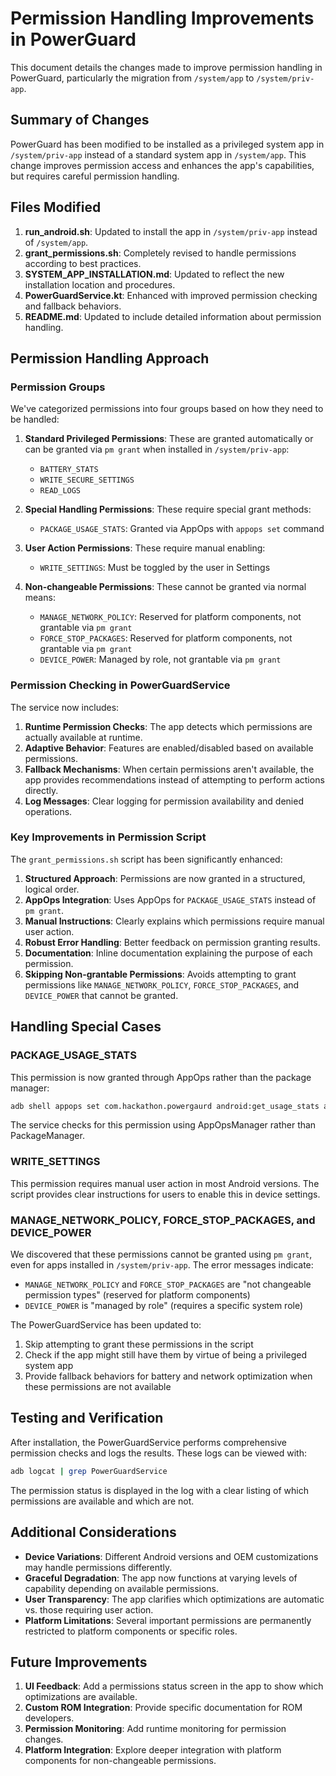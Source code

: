 # Permission Handling Improvements in PowerGuard

This document details the changes made to improve permission handling in PowerGuard, particularly
the migration from `/system/app` to `/system/priv-app`.

## Summary of Changes

PowerGuard has been modified to be installed as a privileged system app in `/system/priv-app`
instead of a standard system app in `/system/app`. This change improves permission access and
enhances the app's capabilities, but requires careful permission handling.

## Files Modified

1. **run_android.sh**: Updated to install the app in `/system/priv-app` instead of `/system/app`.
2. **grant_permissions.sh**: Completely revised to handle permissions according to best practices.
3. **SYSTEM_APP_INSTALLATION.md**: Updated to reflect the new installation location and procedures.
4. **PowerGuardService.kt**: Enhanced with improved permission checking and fallback behaviors.
5. **README.md**: Updated to include detailed information about permission handling.

## Permission Handling Approach

### Permission Groups

We've categorized permissions into four groups based on how they need to be handled:

1. **Standard Privileged Permissions**: These are granted automatically or can be granted via
   `pm grant` when installed in `/system/priv-app`:
    - `BATTERY_STATS`
    - `WRITE_SECURE_SETTINGS`
    - `READ_LOGS`

2. **Special Handling Permissions**: These require special grant methods:
    - `PACKAGE_USAGE_STATS`: Granted via AppOps with `appops set` command

3. **User Action Permissions**: These require manual enabling:
    - `WRITE_SETTINGS`: Must be toggled by the user in Settings

4. **Non-changeable Permissions**: These cannot be granted via normal means:
    - `MANAGE_NETWORK_POLICY`: Reserved for platform components, not grantable via `pm grant`
    - `FORCE_STOP_PACKAGES`: Reserved for platform components, not grantable via `pm grant`
    - `DEVICE_POWER`: Managed by role, not grantable via `pm grant`

### Permission Checking in PowerGuardService

The service now includes:

1. **Runtime Permission Checks**: The app detects which permissions are actually available at
   runtime.
2. **Adaptive Behavior**: Features are enabled/disabled based on available permissions.
3. **Fallback Mechanisms**: When certain permissions aren't available, the app provides
   recommendations instead of attempting to perform actions directly.
4. **Log Messages**: Clear logging for permission availability and denied operations.

### Key Improvements in Permission Script

The `grant_permissions.sh` script has been significantly enhanced:

1. **Structured Approach**: Permissions are now granted in a structured, logical order.
2. **AppOps Integration**: Uses AppOps for `PACKAGE_USAGE_STATS` instead of `pm grant`.
3. **Manual Instructions**: Clearly explains which permissions require manual user action.
4. **Robust Error Handling**: Better feedback on permission granting results.
5. **Documentation**: Inline documentation explaining the purpose of each permission.
6. **Skipping Non-grantable Permissions**: Avoids attempting to grant permissions like
   `MANAGE_NETWORK_POLICY`, `FORCE_STOP_PACKAGES`, and `DEVICE_POWER` that cannot be granted.

## Handling Special Cases

### PACKAGE_USAGE_STATS

This permission is now granted through AppOps rather than the package manager:

```bash
adb shell appops set com.hackathon.powergaurd android:get_usage_stats allow
```

The service checks for this permission using AppOpsManager rather than PackageManager.

### WRITE_SETTINGS

This permission requires manual user action in most Android versions. The script provides clear
instructions for users to enable this in device settings.

### MANAGE_NETWORK_POLICY, FORCE_STOP_PACKAGES, and DEVICE_POWER

We discovered that these permissions cannot be granted using `pm grant`, even for apps installed in
`/system/priv-app`. The error messages indicate:

- `MANAGE_NETWORK_POLICY` and `FORCE_STOP_PACKAGES` are "not changeable permission types" (reserved
  for platform components)
- `DEVICE_POWER` is "managed by role" (requires a specific system role)

The PowerGuardService has been updated to:

1. Skip attempting to grant these permissions in the script
2. Check if the app might still have them by virtue of being a privileged system app
3. Provide fallback behaviors for battery and network optimization when these permissions are not
   available

## Testing and Verification

After installation, the PowerGuardService performs comprehensive permission checks and logs the
results. These logs can be viewed with:

```bash
adb logcat | grep PowerGuardService
```

The permission status is displayed in the log with a clear listing of which permissions are
available and which are not.

## Additional Considerations

- **Device Variations**: Different Android versions and OEM customizations may handle permissions
  differently.
- **Graceful Degradation**: The app now functions at varying levels of capability depending on
  available permissions.
- **User Transparency**: The app clarifies which optimizations are automatic vs. those requiring
  user action.
- **Platform Limitations**: Several important permissions are permanently restricted to platform
  components or specific roles.

## Future Improvements

1. **UI Feedback**: Add a permissions status screen in the app to show which optimizations are
   available.
2. **Custom ROM Integration**: Provide specific documentation for ROM developers.
3. **Permission Monitoring**: Add runtime monitoring for permission changes.
4. **Platform Integration**: Explore deeper integration with platform components for non-changeable
   permissions. 